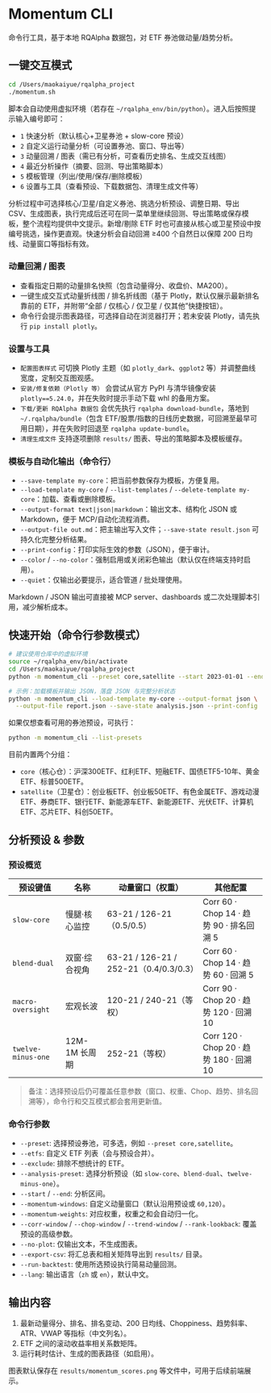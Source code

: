 # Momentum CLI

命令行工具，基于本地 RQAlpha 数据包，对 ETF 券池做动量/趋势分析。

## 一键交互模式

```bash
cd /Users/maokaiyue/rqalpha_project
./momentum.sh
```

脚本会自动使用虚拟环境（若存在 `~/rqalpha_env/bin/python`）。进入后按照提示输入编号即可：

- `1` 快速分析（默认核心+卫星券池 + slow-core 预设）
- `2` 自定义运行动量分析（可设置券池、窗口、导出等）
- `3` 动量回溯 / 图表（需已有分析，可查看历史排名、生成交互线图）
- `4` 最近分析操作（摘要、回测、导出策略脚本）
- `5` 模板管理（列出/使用/保存/删除模板）
- `6` 设置与工具（查看预设、下载数据包、清理生成文件等）

分析过程中可选择核心/卫星/自定义券池、挑选分析预设、调整日期、导出 CSV、生成图表，执行完成后还可在同一菜单里继续回测、导出策略或保存模板，整个流程均提供中文提示。新增/剔除 ETF 时也可直接从核心或卫星预设中按编号挑选，操作更直观。快速分析会自动回溯 ≥400 个自然日以保障 200 日均线、动量窗口等指标有效。

### 动量回溯 / 图表

- 查看指定日期的动量排名快照（包含动量得分、收盘价、MA200）。
- 一键生成交互式动量折线图 / 排名折线图（基于 Plotly，默认仅展示最新排名靠前的 ETF，并附带“全部 / 仅核心 / 仅卫星 / 仅其他”快捷按钮）。
- 命令行会提示图表路径，可选择自动在浏览器打开；若未安装 Plotly，请先执行 `pip install plotly`。

### 设置与工具

- `配置图表样式` 可切换 Plotly 主题（如 `plotly_dark`、`ggplot2` 等）并调整曲线宽度，定制交互图观感。
- `安装/修复依赖（Plotly 等）` 会尝试从官方 PyPI 与清华镜像安装 `plotly==5.24.0`，并在失败时提示手动下载 whl 的备用方案。
- `下载/更新 RQAlpha 数据包` 会优先执行 `rqalpha download-bundle`，落地到 `~/.rqalpha/bundle`（包含 ETF/股票/指数的日线历史数据，可回溯至最早可用日期），并在失败时回退至 `rqalpha update-bundle`。
- `清理生成文件` 支持逐项删除 `results/` 图表、导出的策略脚本及模板缓存。

### 模板与自动化输出（命令行）

- `--save-template my-core`：把当前参数保存为模板，方便复用。
- `--load-template my-core` / `--list-templates` / `--delete-template my-core`：加载、查看或删除模板。
- `--output-format text|json|markdown`：输出文本、结构化 JSON 或 Markdown，便于 MCP/自动化流程消费。
- `--output-file out.md`：把主输出写入文件；`--save-state result.json` 可持久化完整分析结果。
- `--print-config`：打印实际生效的参数（JSON），便于审计。
- `--color` / `--no-color`：强制启用或关闭彩色输出（默认仅在终端支持时启用）。
- `--quiet`：仅输出必要提示，适合管道 / 批处理使用。

Markdown / JSON 输出可直接被 MCP server、dashboards 或二次处理脚本引用，减少解析成本。

## 快速开始（命令行参数模式）

```bash
# 建议使用仓库中的虚拟环境
source ~/rqalpha_env/bin/activate
cd /Users/maokaiyue/rqalpha_project
python -m momentum_cli --preset core,satellite --start 2023-01-01 --end 2024-12-31 --export-csv

# 示例：加载模板并输出 JSON，落盘 JSON 与完整分析状态
python -m momentum_cli --load-template my-core --output-format json \
  --output-file report.json --save-state analysis.json --print-config
```

如果仅想查看可用的券池预设，可执行：

```bash
python -m momentum_cli --list-presets
```

目前内置两个分组：

- `core`（核心仓）：沪深300ETF、红利ETF、短融ETF、国债ETF5-10年、黄金ETF、标普500ETF。
- `satellite`（卫星仓）：创业板ETF、创业板50ETF、有色金属ETF、游戏动漫ETF、券商ETF、银行ETF、新能源车ETF、新能源ETF、光伏ETF、计算机ETF、芯片ETF、科创50ETF。

## 分析预设 & 参数

### 预设概览

| 预设键值 | 名称 | 动量窗口（权重） | 其他配置 |
| --- | --- | --- | --- |
| `slow-core` | 慢腿·核心监控 | 63-21 / 126-21（0.5/0.5） | Corr 60 · Chop 14 · 趋势 90 · 排名回溯 5 |
| `blend-dual` | 双窗·综合视角 | 63-21 / 126-21 / 252-21（0.4/0.3/0.3） | Corr 60 · Chop 14 · 趋势 60 · 回溯 5 |
| `macro-oversight` | 宏观长波 | 120-21 / 240-21（等权） | Corr 90 · Chop 20 · 趋势 120 · 回溯 10 |
| `twelve-minus-one` | 12M-1M 长周期 | 252-21（等权） | Corr 120 · Chop 20 · 趋势 180 · 回溯 10 |

> 备注：选择预设后仍可覆盖任意参数（窗口、权重、Chop、趋势、排名回溯等），命令行和交互模式都会套用更新值。

### 命令行参数

- `--preset`: 选择预设券池，可多选，例如 `--preset core,satellite`。
- `--etfs`: 自定义 ETF 列表（会与预设合并）。
- `--exclude`: 排除不想统计的 ETF。
- `--analysis-preset`: 选择分析预设（如 `slow-core`、`blend-dual`、`twelve-minus-one`）。
- `--start` / `--end`: 分析区间。
- `--momentum-windows`: 自定义动量窗口（默认沿用预设或 `60,120`）。
- `--momentum-weights`: 对应权重，权重之和会自动归一化。
- `--corr-window` / `--chop-window` / `--trend-window` / `--rank-lookback`: 覆盖预设的高级参数。
- `--no-plot`: 仅输出文本，不生成图表。
- `--export-csv`: 将汇总表和相关矩阵导出到 `results/` 目录。
- `--run-backtest`: 使用所选预设执行简易动量回测。
- `--lang`: 输出语言（`zh` 或 `en`），默认中文。

## 输出内容

1. 最新动量得分、排名、排名变动、200 日均线、Choppiness、趋势斜率、ATR、VWAP 等指标（中文列名）。
2. ETF 之间的滚动收益率相关系数矩阵。
3. 运行耗时估计、生成的图表路径（如启用）。

图表默认保存在 `results/momentum_scores.png` 等文件中，可用于后续前端展示。
